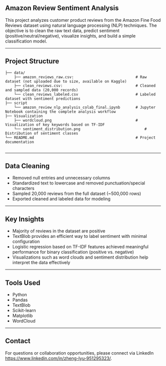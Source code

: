 ## Amazon Review Sentiment Analysis

This project analyzes customer product reviews from the Amazon Fine Food Reviews dataset using natural language processing (NLP) techniques. The objective is to clean the raw text data, predict sentiment (positive/neutral/negative), visualize insights, and build a simple classification model.

---

## Project Structure

```
├── data/
    ├── amazon_reviews_raw.csv:                            # Raw dataset (not uploaded due to size, available on Kaggle)
    ├── clean_reviews.csv:                                 # Cleaned and sampled data (20,000 records)
    └── clean_reviews_labeled.csv                          # Labeled dataset with sentiment predictions
├── script
    └── amazon_review_nlp_analysis_colab_final.ipynb       # Jupyter Notebook containing the complete analysis workflow
├── Visualization
    ├── wordcloud.png                                      # Visualization of key keywords based on TF-IDF
    └── sentiment_distribution.png                             # Distribution of sentiment classes
└── README.md                                              # Project documentation
 
```

---

## Data Cleaning

- Removed null entries and unnecessary columns
- Standardized text to lowercase and removed punctuation/special characters
- Sampled 20,000 reviews from the full dataset (~500,000 rows)
- Exported cleaned and labeled data for modeling

---

## Key Insights

- Majority of reviews in the dataset are positive
- TextBlob provides an efficient way to label sentiment with minimal configuration
- Logistic regression based on TF-IDF features achieved meaningful performance for binary classification (positive vs. negative)
- Visualizations such as word clouds and sentiment distribution help interpret the data effectively

---

## Tools Used
- Python
- Pandas
- TextBlob
- Scikit-learn
- Matplotlib
- WordCloud

---

## Contact
For questions or collaboration opportunities, please connect via LinkedIn https://www.linkedin.com/in/zheng-lyu-951295323/.
